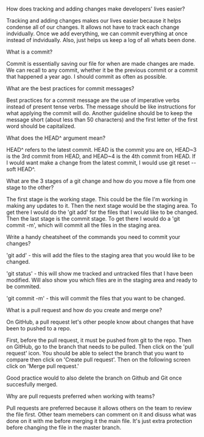 How does tracking and adding changes make developers' lives easier?

Tracking and adding changes makes our lives easier because it helps condense all of our changes.  It allows not have to track each change indvidually.  Once we add everything, we can commit everything at once instead of indvidually.  Also, just helps us keep a log of all whats been done.

What is a commit?

Commit is essentially saving our file for when are made changes are made.  We can recall to any commit, whether it be the previous commit or a commit that happened a year ago.  I should commit as often as possible.


What are the best practices for commit messages?

Best practices for a commit message are the use of imperative verbs instead of present tense verbs.  The message should be like instructions for what applying the commit will do.  Another guideline should be to keep the message short (about less than 50 characters) and the first letter of the first word should be capitalized.


What does the HEAD^ argument mean?

HEAD^ refers to the latest commit.  HEAD is the commit you are on, HEAD~3 is the 3rd commit from HEAD, and HEAD~4 is the 4th commit from HEAD.  If I would want make a change from the latest commit, I would use git reset --soft HEAD^.

What are the 3 stages of a git change and how do you move a file from one stage to the other?

The first stage is the working stage. This could be the file I'm working in making any updates to it.  Then the next stage would be the staging area. To get there I would do the 'git add' for the files that I would like to be changed.  Then the last stage is the commit stage.  To get there I would do a 'git commit -m', which will commit all the files in the staging area.


Write a handy cheatsheet of the commands you need to commit your changes?

'git add' - this will add the files to the staging area that you would like to be changed.

'git status' - this will show me tracked and untracked files that I have been modified.  Will also show you which files are in the staging area and ready to be commited.

'git commit -m' - this will commit the files that you want to be changed.

What is a pull request and how do you create and merge one?

On GitHub, a pull request let's other people know about changes that have been to pushed to a repo.

First, before the pull request, it must be pushed from git to the repo.  Then on GitHub, go to the branch that needs to be pulled.  Then click on the 'pull request' icon.  You should be able to select the branch that you want to compare then click on 'Create pull request'.  Then on the following screen click on 'Merge pull request.'

Good practice would to also delete the branch on Github and Git once succesfully merged.


Why are pull requests preferred when working with teams?

Pull requests are preferred because it allows others on the team to review the file first.  Other team memebers can comment on it and disuss what was done on it with me before merging it the main file.  It's just extra protection before changing the file in the master branch.